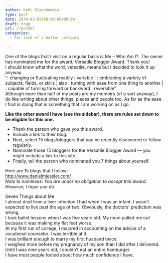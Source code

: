 ```yaml
---
author: Gaël Blanchemain
type: post
date: 1970-01-01T00:00:00+00:00
draft: true
url: /?p=7657
categories:
  - For lack of a better category

---
```

One of the blogs that I visit on a regular basis is Me – Who Am I?. The owner has nominated me for the award, Versatile Blogger Award. Thank you!  
I should know what the word, versatile, means but I decided to look it up anyway.  
“: changing or fluctuating readily : variable | : embracing a variety of subjects, fields, or skills ; also : turning with ease from one thing to another | : capable of turning forward or backward : reversible”  
Although more than half of my posts are my memoirs (of a sort anyway), I do like writing about other things, places and people too. As far as the ease I find in doing that is something that I am working on as I go.

**Like the other award I have (see the sidebar), there are rules set down to be eligible for this one.**

  * Thank the person who gave you this award.
  * Include a link to their blog.
  * Next, select 15 blogs/bloggers that you’ve recently discovered or follow regularly.
  * Nominate those 15 bloggers for the Versatile Blogger Award — you might include a link to this site.
  * Finally, tell the person who nominated you 7 things about yourself.

Here are 15 blogs that I follow:  
http://www.danielmiessler.com/  
_Note to nominees: You are under no obligation to accept this award. However, I hope you do._

Seven Things about Me  
I almost died from a liver infection I had when I was an infant. I wasn’t expected to live past the age of two. Obviously, the doctors’ prediction was wrong.  
I took ballet lessons when I was five years old. My mom pulled me out because it was making my flat feet worse.  
At my first run of college, I majored in accounting on the advice of a vocational counselor. I was terrible at it.  
I was brilliant enough to marry my first husband twice.  
I weighed more before my pregnancy of my son than I did after I delivered.  
Until I was nine years old, I couldn’t eat an entire hamburger.  
I have most people fooled about how much confidence I have.